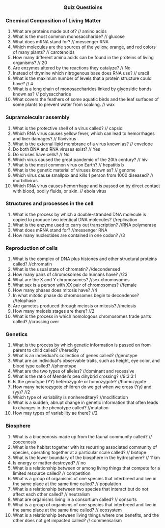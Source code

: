 <div align="center">
  <h3>Quiz Questioins</h3>
</div>

### Chemical Composition of Living Matter

1. What are proteins made out of?    // amino acids
1. What is the most common monosaccharide?   // glucose
1. What does mRNA stand for?    // messenger RNA
1. Which molecules are the sources of the yellow, orange, and red colors of many plants?   // carotenoids
1. How many different amino acids can be found in the proteins of living organisms?   // 20
1. Are enzymes altered by the reactions they catalyze?   // No
1. Instead of thymine which nitrogenous base does RNA use?   // uracil
1. What is the maximum number of levels that a protein structure could have?   // 4
1. What is a long chain of monosaccharides linked by glycosidic bonds known as?    // polysaccharide
1. What covers the feathers of some aquatic birds and the leaf surfaces of some plants to prevent water from soaking.    // wax

### Supramolecular assembly

1. What is the protective shell of a virus called?    // capsid
1. Which RNA virus causes yellow fever, which can lead to hemorrhages and liver damages?    // flavivirus
1. What is the external lipid membrane of a virus known as?    // envelope
1. Do both DNA and RNA viruses exist?    // Yes
1. Do viruses have cells?   // No
1. Which virus caused the great pandemic of the 20th century?  // hiv
1. What is the most common virus on Earth?    // hepatitis b
1. What is the genetic material of viruses known as?   // genome
1. Which virus cause smallpox and kills 1 person from 1000 diseased?   // morbillivirus
1. Which RNA virus causes hemorrhage and is passed on by direct contact with blood, bodily fluids, or skin.   // ebola virus

### Structures and processes in the cell

1. What is the process by which a double-stranded DNA molecule is copied to produce two identical DNA molecules?    //replication
1. What is the enzyme used to carry out transcription?    //RNA polymerase
1. What does mRNA stand for?    //messenger RNA
1. How many nucleotides are contained in one codon?    //3

### Reproduction of cells

1. What is the complex of DNA plus histones and other structural proteins called?    //chromatin
1. What is the usual state of chromatin?    //decondensed
1. How many pairs of chromosomes do humans have?    //23
1. What are the X and Y chromosomes?     //sex chromosomes
1. What sex is a person with XX pair of chromosomes?    //female
1. How many phases does mitosis have?    //4
1. In what mitotic phase do chromosomes begin to decondense?    //telophase
1. Are gametes produced through meiosis or mitosis?    //meiosis
1. How many meiosis stages are there?    //2
1. What is the process in which homologous chromosomes trade parts called?    //crossing over

### Genetics

1. What is the process by which genetic information is passed on from parent to child called?    //heredity
1. What is an individual's collection of genes called?    //genotype
1. What are an individual's observable traits, such as height, eye color, and blood type called?    //phenotype
1. What are the two types of alleles?    //dominant and recessive
1. What is the ratio of Mendel's pea dihybrid crossing?    //9:3:3:1
1. Is the genotype (YY) heterozygote or homozygote?    //homozygote
1. How many heterozygote children do we get when we cross (Yy) and (yy)?    //2
1. Which type of variability is nonhereditary?    //modification
1. What is a sudden, abrupt change in genetic information that often leads to changes in the phenotype called?    //mutation
1. How may types of variability ae there?    //2

### Biosphere

1. What is a bioceonosis made up from the faunal community called?    // zoocenosis
1. What is the habitat together with its recurring associated community of species, operating together at a particular scale called?   // biotope
1. What is the lower boundary of the biosphere in the hydrosphere?    // 11km
1. Is energy or matter destroyed?   // no
1. What is a relationship between or among living things that compete for a limited resource called?  // competition
1. What is a group of organisms of one species that interbreed and live in the same place at the same time called?   // population
1. What is a relationship between two species that interact but do not affect each other called?   // neutralism
1. What are organisms living in a consortium called?    // consorts
1. What is a group of organisms of one species that interbreed and live in the same place at the same time called?   // ecosystem
1. What is a relationship between living things where one benefits, and the other does not get impacted called?   // commensalism
